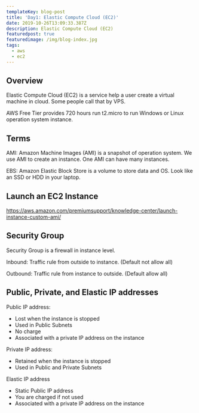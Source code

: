 ```yaml
---
templateKey: blog-post
title: 'Day1: Elastic Compute Cloud (EC2)'
date: 2019-10-26T13:09:33.387Z
description: Elastic Compute Cloud (EC2)
featuredpost: true
featuredimage: /img/blog-index.jpg
tags:
  - aws
  - ec2
---
```

## Overview

Elastic Compute Cloud (EC2) is a service help a user create a virtual machine in cloud. Some people call that by VPS.

AWS Free Tier provides 720 hours run t2.micro to run Windows or Linux operation system instance.

## Terms

AMI: Amazon Machine Images (AMI) is a snapshot of operation system. We use AMI to create an instance. One AMI can have many instances.

EBS: Amazon Elastic Block Store is a volume to store data and OS. Look like an SSD or HDD in your laptop.

## Launch an EC2 Instance

<https://aws.amazon.com/premiumsupport/knowledge-center/launch-instance-custom-ami/>

## Security Group

Security Group is a firewall in instance level.

Inbound: Traffic rule from outside to instance. (Default not allow all)

Outbound: Traffic rule from instance to outside. (Default allow all)

## Public, Private, and Elastic IP addresses

Public IP address:

* Lost when the instance is stopped
* Used in Public Subnets
* No charge
* Associated with a private IP address on the instance

Private IP address:

* Retained when the instance is stopped
* Used in Public and Private Subnets

Elastic IP address

* Static Public IP address
* You are charged if not used
* Associated with a private IP address on the instance
